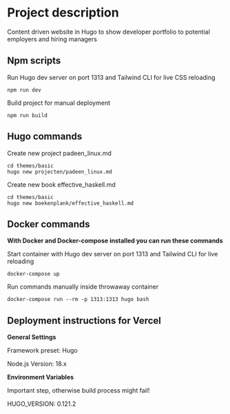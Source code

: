 # Project description

Content driven website in Hugo to show developer portfolio to potential employers and hiring managers

## Npm scripts

Run Hugo dev server on port 1313 and Tailwind CLI for live CSS reloading

```
npm run dev
```

Build project for manual deployment

```
npm run build
```

## Hugo commands

Create new project padeen_linux.md

```
cd themes/basic
hugo new projecten/padeen_linux.md
```

Create new book effective_haskell.md

```
cd themes/basic
hugo new boekenplank/effective_haskell.md
```

## Docker commands

**With Docker and Docker-compose installed you can run these commands**

Start container with Hugo dev server on port 1313 and Tailwind CLI for live reloading

```
docker-compose up
```

Run commands manually inside throwaway container

```
docker-compose run --rm -p 1313:1313 hugo bash
```

## Deployment instructions for Vercel

**General Settings**

Framework preset: Hugo

Node.js Version: 18.x

**Environment Variables**

Important step, otherwise build process might fail!

HUGO_VERSION: 0.121.2

